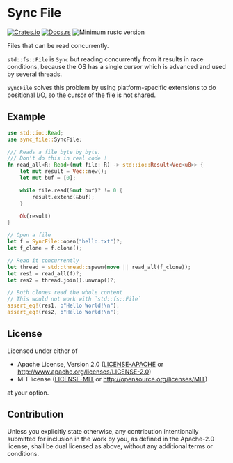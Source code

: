 # Sync File

[![Crates.io](https://img.shields.io/crates/v/sync_file.svg)](https://crates.io/crates/sync_file)
[![Docs.rs](https://docs.rs/sync_file/badge.svg)](https://docs.rs/sync_file/)
![Minimum rustc version](https://img.shields.io/badge/rustc-1.51+-lightgray.svg)

Files that can be read concurrently.

`std::fs::File` is `Sync` but reading concurrently from it results in race
conditions, because the OS has a single cursor which is advanced and used
by several threads.

`SyncFile` solves this problem by using platform-specific extensions to do
positional I/O, so the cursor of the file is not shared.

## Example

```rust
use std::io::Read;
use sync_file::SyncFile;

/// Reads a file byte by byte.
/// Don't do this in real code !
fn read_all<R: Read>(mut file: R) -> std::io::Result<Vec<u8>> {
    let mut result = Vec::new();
    let mut buf = [0];

    while file.read(&mut buf)? != 0 {
        result.extend(&buf);
    }

    Ok(result)
}

// Open a file
let f = SyncFile::open("hello.txt")?;
let f_clone = f.clone();

// Read it concurrently
let thread = std::thread::spawn(move || read_all(f_clone));
let res1 = read_all(f)?;
let res2 = thread.join().unwrap()?;

// Both clones read the whole content
// This would not work with `std::fs::File`
assert_eq!(res1, b"Hello World!\n");
assert_eq!(res2, b"Hello World!\n");
```

## License

Licensed under either of

* Apache License, Version 2.0 ([LICENSE-APACHE](LICENSE-APACHE) or http://www.apache.org/licenses/LICENSE-2.0)
* MIT license ([LICENSE-MIT](LICENSE-MIT) or http://opensource.org/licenses/MIT)

at your option.

## Contribution

Unless you explicitly state otherwise, any contribution intentionally submitted
for inclusion in the work by you, as defined in the Apache-2.0 license, shall be
dual licensed as above, without any additional terms or conditions.

